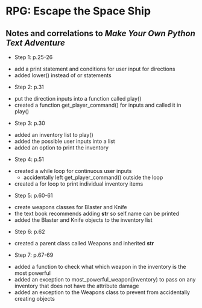 # RPG: Escape the Space Ship
## Notes and correlations to *Make Your Own Python Text Adventure*
* Step 1: p.25-26
- add a print statement and conditions for user input for directions
- added lower() instead of or statements
* Step 2: p.31
- put the direction inputs into a function called play()
- created a function get_player_command() for inputs and called it in play()
* Step 3: p.30
- added an inventory list to play()
- added the possible user inputs into a list
- added an option to print the inventory
* Step 4: p.51
- created a while loop for continuous user inputs
    - accidentally left get_player_command() outside the loop
- created a for loop to print individual inventory items
* Step 5: p.60-61
- create weapons classes for Blaster and Knife
- the text book recommends adding __str__ so self.name can be printed
- added the Blaster and Knife objects to the inventory list
* Step 6: p.62
- created a parent class called Weapons and inherited __str__
* Step 7: p.67-69
- added a function to check what which weapon in the inventory is the most
powerful
- added an exception to most_powerful_weapon(inventory) to pass on any
inventory that does not have the attribute damage
- added an exception to the Weapons class to prevent from accidentally
creating objects
